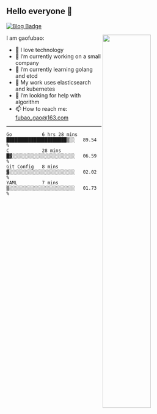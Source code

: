 ## Hello everyone 👋

[![Blog Badge](https://img.shields.io/badge/blog-60k+%20pageview-brightgreen)](https://www.jianshu.com/u/d777ec56a358)

<img align="right" width="50%" src="https://github-readme-stats.vercel.app/api?username=gaofubao&theme=dark">

I am gaofubao:

- 🔭 I love technology
- 🌱 I’m currently working on a small company
- 👯 I’m currently learning golang and etcd
- 💬 My work uses elasticsearch and kubernetes
- 🤔 I’m looking for help with algorithm
- 📫 How to reach me: fubao_gao@163.com

---


<!--START_SECTION:waka-->
```text
Go           6 hrs 28 mins   ██████████████████████▒░░   89.54 % 
C            28 mins         █▓░░░░░░░░░░░░░░░░░░░░░░░   06.59 % 
Git Config   8 mins          ▓░░░░░░░░░░░░░░░░░░░░░░░░   02.02 % 
YAML         7 mins          ▒░░░░░░░░░░░░░░░░░░░░░░░░   01.73 % 
```
<!--END_SECTION:waka-->
